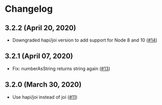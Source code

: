 # Changelog

## 3.2.2 (April 20, 2020)

* Downgraded hapi/joi version to add support for Node 8 and 10 ([#14](https://github.com/Ksyos/koi/pull/14))

## 3.2.1 (April 07, 2020)

* Fix: numberAsString returns string again ([#13](https://github.com/Ksyos/koi/pull/13))

## 3.2.0 (March 30, 2020)

* Use hapi/joi instead of joi ([#11](https://github.com/Ksyos/koi/pull/11))